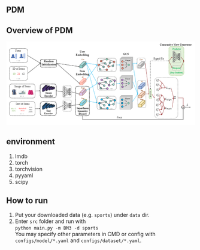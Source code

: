 ## PDM

## Overview of PDM
<p>
<img src="./images/PDM.png" width="800">
</p>

## environment
1. lmdb
2. torch
3. torchvision
4. pyyaml
5. scipy


## How to run
1. Put your downloaded data (e.g. `sports`) under `data` dir.
2. Enter `src` folder and run with  
`python main.py -m BM3 -d sports`  
You may specify other parameters in CMD or config with `configs/model/*.yaml` and `configs/dataset/*.yaml`.


 
